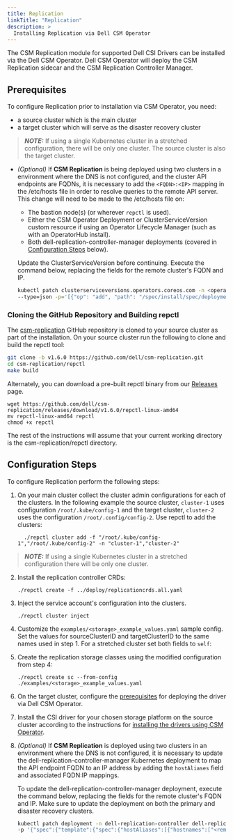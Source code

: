 ```yaml
---
title: Replication
linkTitle: "Replication"
description: >
  Installing Replication via Dell CSM Operator
---
```


The CSM Replication module for supported Dell CSI Drivers can be installed via the Dell CSM Operator. Dell CSM Operator will deploy the CSM Replication sidecar and the CSM Replication Controller Manager.

## Prerequisites
To configure Replication prior to installation via CSM Operator, you need:

- a source cluster which is the main cluster
- a target cluster which will serve as the disaster recovery cluster
> **_NOTE:_**  If using a single Kubernetes cluster in a stretched configuration, there will be only one cluster. The source cluster is also the target cluster.

- _(Optional)_ If **CSM Replication** is being deployed using two clusters in a environment where the DNS is not configured, and the cluster API endpoints are
FQDNs, it is necessary to add the `<FQDN>:<IP>` mapping in the /etc/hosts file in order to resolve queries to the remote API server.
This change will need to be made to the /etc/hosts file on:
    - The bastion node(s) (or wherever `repctl` is used).
    - Either the CSM Operator Deployment or ClusterServiceVersion custom resource if using an Operator Lifecycle Manager (such as with an OperatorHub install).
    - Both dell-replication-controller-manager deployments (covered in [Configuration Steps](#configuration-steps) below).

    Update the ClusterServiceVersion before continuing. Execute the command below, replacing the fields for the remote cluster's FQDN and IP.
    ```bash 
    kubectl patch clusterserviceversions.operators.coreos.com -n <operator-namespace> dell-csm-operator-certified.v1.3.0 \
    --type=json -p='[{"op": "add", "path": "/spec/install/spec/deployments/0/spec/template/spec/hostAliases", "value": [{"ip":"<remote-cluster-ip>","hostnames":["<remote-FQDN>"]}]}]'
    ```

### Cloning the GitHub Repository and Building repctl
The [csm-replication](https://github.com/dell/csm-replication.git) GitHub repository is cloned to your source cluster as part of the installation. On your source cluster run the following to clone and build the repctl tool:

```bash
git clone -b v1.6.0 https://github.com/dell/csm-replication.git
cd csm-replication/repctl
make build
```

Alternately, you can download a pre-built repctl binary from our [Releases](https://github.com/dell/csm-replication/releases) page.
```shell
wget https://github.com/dell/csm-replication/releases/download/v1.6.0/repctl-linux-amd64
mv repctl-linux-amd64 repctl
chmod +x repctl
```

The rest of the instructions will assume that your current working directory is the csm-replication/repctl directory.
## Configuration Steps
To configure Replication perform the following steps:

1. On your main cluster collect the cluster admin configurations for each of the clusters. In the following example the source cluster, `cluster-1` uses configuration `/root/.kube/config-1` and the target cluster, `cluster-2` uses the configuration `/root/.config/config-2`. Use repctl to add the clusters:
    ```shell
      ./repctl cluster add -f "/root/.kube/config-1","/root/.kube/config-2" -n "cluster-1","cluster-2"
    ```
  > **_NOTE:_**  If using a single Kubernetes cluster in a stretched configuration there will be only one cluster.
2. Install the replication controller CRDs:
    ```shell
    ./repctl create -f ../deploy/replicationcrds.all.yaml
    ```
3. Inject the service account's configuration into the clusters.
    ```shell
    ./repctl cluster inject
    ```
4. Customize the `examples/<storage>_example_values.yaml` sample config. Set the values for sourceClusterID and targetClusterID to the same names used in step 1. For a stretched cluster set both fields to `self`:

5. Create the replication storage classes using the modified configuration from step 4:
    ```shell
    ./repctl create sc --from-config ./examples/<storage>_example_values.yaml
    ```
6. On the target cluster, configure the [prerequisites](../../../csmoperator/drivers/#pre-requisites-for-installation-of-the-csi-drivers) for deploying the driver via Dell CSM Operator.

7. Install the CSI driver for your chosen storage platform on the source cluster according to the instructions for [installing the drivers using CSM Operator](../../../csmoperator/drivers/#installing-csi-driver-via-operator).

8. _(Optional)_ If **CSM Replication** is deployed using two clusters in an environment where the DNS is not configured, it is necessary to update the dell-replication-controller-manager Kubernetes deployment to map the API endpoint FQDN to an IP address by adding the `hostAliases` field and associated FQDN:IP mappings.

    To update the dell-replication-controller-manager deployment, execute the command below, replacing the fields for the remote cluster's FQDN and IP. Make sure to update the deployment on both the primary and disaster recovery clusters.
    ```bash
    kubectl patch deployment -n dell-replication-controller dell-replication-controller-manager \
    -p '{"spec":{"template":{"spec":{"hostAliases":[{"hostnames":["<remote-FQDN>"],"ip":"<remote-IP>"}]}}}}'
    ```
